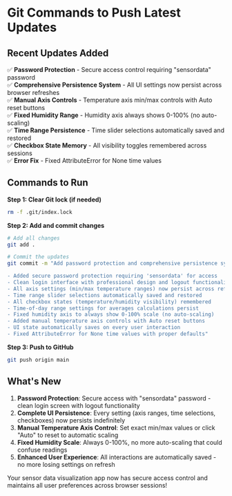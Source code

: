 # Git Commands to Push Latest Updates

## Recent Updates Added

✅ **Password Protection** - Secure access control requiring "sensordata" password  
✅ **Comprehensive Persistence System** - All UI settings now persist across browser refreshes  
✅ **Manual Axis Controls** - Temperature axis min/max controls with Auto reset buttons  
✅ **Fixed Humidity Range** - Humidity axis always shows 0-100% (no auto-scaling)  
✅ **Time Range Persistence** - Time slider selections automatically saved and restored  
✅ **Checkbox State Memory** - All visibility toggles remembered across sessions  
✅ **Error Fix** - Fixed AttributeError for None time values  

## Commands to Run

**Step 1: Clear Git lock (if needed)**
```bash
rm -f .git/index.lock
```

**Step 2: Add and commit changes**
```bash
# Add all changes  
git add .

# Commit the updates
git commit -m "Add password protection and comprehensive persistence system

- Added secure password protection requiring 'sensordata' for access
- Clean login interface with professional design and logout functionality
- All axis settings (min/max temperature ranges) now persist across refreshes
- Time range slider selections automatically saved and restored  
- All checkbox states (temperature/humidity visibility) remembered
- Time-of-day range settings for averages calculations persist
- Fixed humidity axis to always show 0-100% scale (no auto-scaling)
- Added manual temperature axis controls with Auto reset buttons
- UI state automatically saves on every user interaction
- Fixed AttributeError for None time values with proper defaults"
```

**Step 3: Push to GitHub**
```bash
git push origin main
```

## What's New

1. **Password Protection**: Secure access with "sensordata" password - clean login screen with logout functionality
2. **Complete UI Persistence**: Every setting (axis ranges, time selections, checkboxes) now persists indefinitely
3. **Manual Temperature Axis Control**: Set exact min/max values or click "Auto" to reset to automatic scaling
4. **Fixed Humidity Scale**: Always 0-100%, no more auto-scaling that could confuse readings
5. **Enhanced User Experience**: All interactions are automatically saved - no more losing settings on refresh

Your sensor data visualization app now has secure access control and maintains all user preferences across browser sessions!